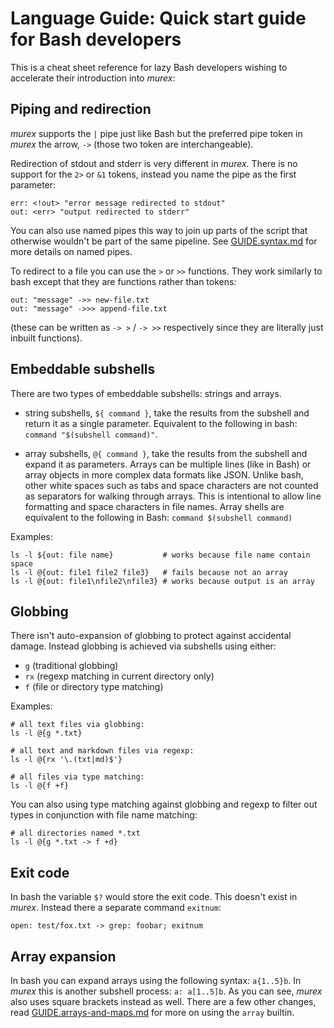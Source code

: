 # Language Guide: Quick start guide for Bash developers

This is a cheat sheet reference for lazy Bash developers wishing to
accelerate their introduction into _murex_:

## Piping and redirection

_murex_ supports the `|` pipe just like Bash but the preferred pipe
token in _murex_ the arrow, `->` (those two token are interchangeable).

Redirection of stdout and stderr is very different in _murex_. There is
no support for the `2>` or `&1` tokens,  instead you name the pipe as
the first parameter:

    err: <!out> "error message redirected to stdout"
    out: <err> "output redirected to stderr"

You can also use named pipes this way to join up parts of the script
that otherwise wouldn't be part of the same pipeline. See [GUIDE.syntax.md](GUIDE.syntax.md#piping)
for more details on named pipes.

To redirect to a file you can use the `>` or `>>` functions. They work
similarly to bash except that they are functions rather than tokens:

    out: "message" ->> new-file.txt
    out: "message" ->>> append-file.txt

(these can be written as `-> >` / `-> >>` respectively since they are
literally just inbuilt functions).

## Embeddable subshells

There are two types of embeddable subshells: strings and arrays.

* string subshells, `${ command }`, take the results from the subshell
and return it as a single parameter. Equivalent to the following in bash:
`command "$(subshell command)"`.

* array subshells, `@{ command }`, take the results from the subshell
and expand it as parameters. Arrays can be multiple lines (like in Bash)
or array objects in more complex data formats like JSON. Unlike bash,
other white spaces such as tabs and space characters are not counted as
separators for walking through arrays. This is intentional to allow line
formatting and space characters in file names. Array shells are
equivalent to the following in Bash: `command $(subshell command)`

Examples:

    ls -l ${out: file name}           # works because file name contain space
    ls -l @{out: file1 file2 file3}   # fails because not an array
    ls -l @{out: file1\nfile2\nfile3} # works because output is an array

## Globbing

There isn't auto-expansion of globbing to protect against accidental
damage. Instead globbing is achieved via subshells using either:

* `g` (traditional globbing)
* `rx` (regexp matching in current directory only)
* `f` (file or directory type matching)

Examples:

    # all text files via globbing:
    ls -l @{g *.txt}

    # all text and markdown files via regexp:
    ls -l @{rx '\.(txt|md)$'}

    # all files via type matching:
    ls -l @{f +f}

You can also using type matching against globbing and regexp to filter
out types in conjunction with file name matching:

    # all directories named *.txt
    ls -l @{g *.txt -> f +d}

## Exit code

In bash the variable `$?` would store the exit code. This doesn't exist
in _murex_. Instead there a separate command `exitnum`:

    open: test/fox.txt -> grep: foobar; exitnum

## Array expansion

In bash you can expand arrays using the following syntax: `a{1..5}b`. In
_murex_ this is another subshell process: `a: a[1..5]b`. As you can see,
_murex_ also uses square brackets instead as well. There are a few other
changes, read [GUIDE.arrays-and-maps.md](GUIDE.arrays-and-maps.md#the-array-builtin)
for more on using the `array` builtin.